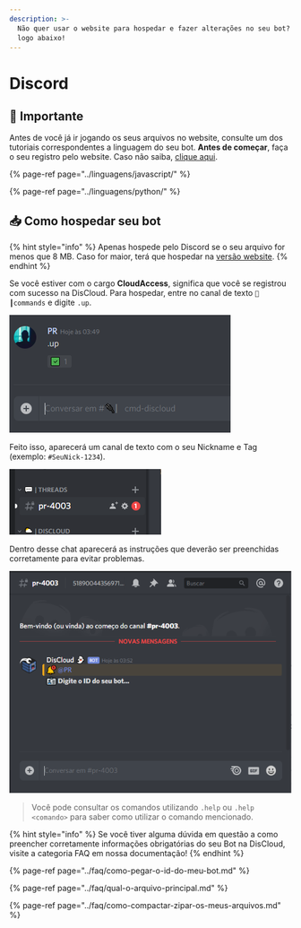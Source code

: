 ```yaml
---
description: >-
  Não quer usar o website para hospedar e fazer alterações no seu bot? Confira
  logo abaixo!
---
```


# Discord

## 📜 Importante

Antes de você já ir jogando os seus arquivos no website, consulte um dos tutoriais correspondentes a linguagem do seu bot. **Antes de começar**, faça o seu registro pelo website. Caso não saiba, [clique aqui](website.md).

{% page-ref page="../linguagens/javascript/" %}

{% page-ref page="../linguagens/python/" %}

## 📥 Como hospedar seu bot

{% hint style="info" %}
Apenas hospede pelo Discord se o seu arquivo for menos que 8 MB. Caso for maior, terá que hospedar na [versão website](website.md).
{% endhint %}

Se você estiver com o cargo **CloudAccess**, significa que você se registrou com sucesso na DisCloud. Para hospedar, entre no canal de texto `🔌┃commands` e digite `.up`.

![ ](../../.gitbook/assets/image%20%2833%29.png)

Feito isso, aparecerá um canal de texto com o seu Nickname e Tag \(exemplo: `#SeuNick-1234`\). 

![](../../.gitbook/assets/image%20%285%29.png)

Dentro desse chat aparecerá as instruções que deverão ser preenchidas corretamente para evitar problemas. 

![](../../.gitbook/assets/image%20%2822%29.png)

> Você pode consultar os comandos utilizando `.help` ou `.help <comando>` para saber como utilizar o comando mencionado.

{% hint style="info" %}
Se você tiver alguma dúvida em questão a como preencher corretamente informações obrigatórias do seu Bot na DisCloud, visite a categoria FAQ em nossa documentação!
{% endhint %}

{% page-ref page="../faq/como-pegar-o-id-do-meu-bot.md" %}

{% page-ref page="../faq/qual-o-arquivo-principal.md" %}

{% page-ref page="../faq/como-compactar-zipar-os-meus-arquivos.md" %}

